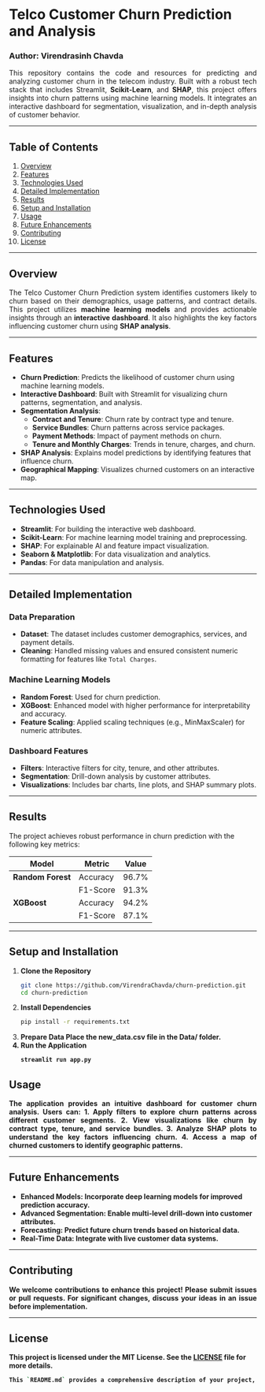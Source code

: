 # Telco Customer Churn Prediction and Analysis
### Author: Virendrasinh Chavda

<p align="justify">
This repository contains the code and resources for predicting and analyzing customer churn in the telecom industry. Built with a robust tech stack that includes Streamlit, <strong>Scikit-Learn</strong>, and <strong>SHAP</strong>, this project offers insights into churn patterns using machine learning models. It integrates an interactive dashboard for segmentation, visualization, and in-depth analysis of customer behavior.
</p>

---

## Table of Contents
1. [Overview](#overview)
2. [Features](#features)
3. [Technologies Used](#technologies-used)
4. [Detailed Implementation](#detailed-implementation)
5. [Results](#results)
6. [Setup and Installation](#setup-and-installation)
7. [Usage](#usage)
8. [Future Enhancements](#future-enhancements)
9. [Contributing](#contributing)
10. [License](#license)

---

## Overview
<p align="justify">
The Telco Customer Churn Prediction system identifies customers likely to churn based on their demographics, usage patterns, and contract details. This project utilizes <strong>machine learning models</strong> and provides actionable insights through an <strong>interactive dashboard</strong>. It also highlights the key factors influencing customer churn using <strong>SHAP analysis</strong>.
</p>

---

## Features
- <strong>Churn Prediction</strong>: Predicts the likelihood of customer churn using machine learning models.
- <strong>Interactive Dashboard</strong>: Built with Streamlit for visualizing churn patterns, segmentation, and analysis.
- <strong>Segmentation Analysis</strong>:
  - <strong>Contract and Tenure</strong>: Churn rate by contract type and tenure.
  - <strong>Service Bundles</strong>: Churn patterns across service packages.
  - <strong>Payment Methods</strong>: Impact of payment methods on churn.
  - <strong>Tenure and Monthly Charges</strong>: Trends in tenure, charges, and churn.
- <strong>SHAP Analysis</strong>: Explains model predictions by identifying features that influence churn.
- <strong>Geographical Mapping</strong>: Visualizes churned customers on an interactive map.

---

## Technologies Used
- <strong>Streamlit</strong>: For building the interactive web dashboard.
- <strong>Scikit-Learn</strong>: For machine learning model training and preprocessing.
- <strong>SHAP</strong>: For explainable AI and feature impact visualization.
- <strong>Seaborn & Matplotlib</strong>: For data visualization and analytics.
- <strong>Pandas</strong>: For data manipulation and analysis.

---

## Detailed Implementation

### Data Preparation
- <strong>Dataset</strong>: The dataset includes customer demographics, services, and payment details.
- <strong>Cleaning</strong>: Handled missing values and ensured consistent numeric formatting for features like `Total Charges`.

### Machine Learning Models
- <strong>Random Forest</strong>: Used for churn prediction.
- <strong>XGBoost</strong>: Enhanced model with higher performance for interpretability and accuracy.
- <strong>Feature Scaling</strong>: Applied scaling techniques (e.g., MinMaxScaler) for numeric attributes.

### Dashboard Features
- <strong>Filters</strong>: Interactive filters for city, tenure, and other attributes.
- <strong>Segmentation</strong>: Drill-down analysis by customer attributes.
- <strong>Visualizations</strong>: Includes bar charts, line plots, and SHAP summary plots.

---

## Results
The project achieves robust performance in churn prediction with the following key metrics:

| <strong>Model<strong>          | <strong>Metric<strong>       | <strong>Value<strong>  |
|---------------------|------------------|------------|
| <strong>Random Forest<strong>   | Accuracy         | 96.7%      |
|                     | F1-Score         | 91.3%      |
| <strong>XGBoost<strong>         | Accuracy         | 94.2%      |
|                     | F1-Score         | 87.1%      |

---

## Setup and Installation

1. <strong>Clone the Repository</strong>
   ```bash
   git clone https://github.com/VirendraChavda/churn-prediction.git
   cd churn-prediction
   ```
2. <strong>Install Dependencies</strong>
   ```bash
   pip install -r requirements.txt
   ```
3. <strong>Prepare Data Place the new_data.csv file in the Data/ folder.<strong>
4. <strong>Run the Application</strong>
   ```bash
   streamlit run app.py
   ```
## Usage
<p align="justify">
The application provides an intuitive dashboard for customer churn analysis. Users can:
1. Apply filters to explore churn patterns across different customer segments.
2. View visualizations like churn by contract type, tenure, and service bundles.
3. Analyze SHAP plots to understand the key factors influencing churn.
4. Access a map of churned customers to identify geographic patterns.
</p>

---

## Future Enhancements
- <strong>Enhanced Models</strong>: Incorporate deep learning models for improved prediction accuracy.
- <strong>Advanced Segmentation</strong>: Enable multi-level drill-down into customer attributes.
- <strong>Forecasting</strong>: Predict future churn trends based on historical data.
- <strong>Real-Time Data</strong>: Integrate with live customer data systems.

---

## Contributing
<p align="justify">
We welcome contributions to enhance this project! Please submit issues or pull requests. For significant changes, discuss your ideas in an issue before implementation.
</p>

---

## License
This project is licensed under the MIT License. See the [LICENSE](LICENSE) file for more details.
```bash
This `README.md` provides a comprehensive description of your project, including its features, technologies, setup instructions, and results. Let me know if you'd like any modifications or additional details!
```
